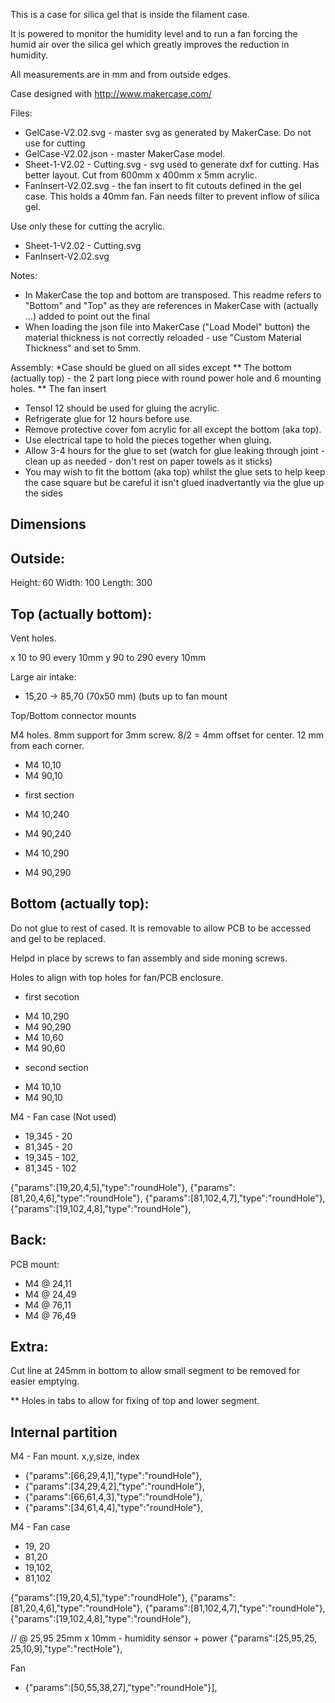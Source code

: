 This is a case for silica gel that is inside the filament case. 

It is powered to monitor the humidity level and to run a fan forcing the humid air over the silica gel which greatly improves the reduction in humidity.

All measurements are in mm and from outside edges.

Case designed with http://www.makercase.com/


Files:
* GelCase-V2.02.svg - master svg as generated by MakerCase. Do not use for cutting
* GelCase-V2.02.json - master MakerCase model.
* Sheet-1-V2.02 - Cutting.svg - svg used to generate dxf for cutting. Has better layout. Cut from 600mm x 400mm x 5mm acrylic.
* FanInsert-V2.02.svg - the fan insert to fit cutouts defined in the gel case. This holds a 40mm fan. Fan needs filter to prevent inflow of silica gel.

Use only these for cutting the acrylic.
* Sheet-1-V2.02 - Cutting.svg
* FanInsert-V2.02.svg

Notes:
* In MakerCase the top and bottom are transposed. This readme refers to "Bottom" and "Top" as they are references in MakerCase with (actually ...) added to point out the final 
* When loading the json file into MakerCase ("Load Model" button) the material thickness is not correctly reloaded - use "Custom Material Thickness" and set to 5mm.


Assembly:
*Case should be glued on all sides except 
** The bottom (actually top) - the 2 part long piece with round power hole and 6 mounting holes.
** The fan insert
* Tensol 12 should be used for gluing the acrylic.
* Refrigerate glue for 12 hours before use.
* Remove protective cover fom acrylic for all except the bottom (aka top).
* Use electrical tape to hold the pieces together when gluing.
* Allow 3-4 hours for the glue to set (watch for glue leaking through joint - clean up as needed - don't rest on paper towels as it sticks)
* You may wish to fit the bottom (aka top) whilst the glue sets to help keep the case square but be careful it isn't glued inadvertantly via the glue up the sides


Dimensions
-----------

Outside:
--------
Height: 60 
Width: 100
Length: 300


Top (actually bottom):
------

Vent holes.

x 10 to 90 every 10mm
y 90 to 290 every 10mm

Large air intake:
* 15,20 -> 85,70 (70x50 mm) (buts up to fan mount

Top/Bottom connector mounts

M4 holes. 8mm support for 3mm screw.
8/2 = 4mm offset for center.
12 mm from each corner.

* M4 10,10
* M4 90,10
- first section
* M4 10,240
* M4 90,240

* M4 10,290
* M4 90,290



Bottom (actually top):
-------
Do not glue to rest of cased. It is removable to allow PCB to be accessed and gel to be replaced.

Helpd in place by screws to fan assembly and side moning screws.

Holes to align with top holes for fan/PCB enclosure.


- first secotion
* M4 10,290
* M4 90,290
* M4 10,60
* M4 90,60
- second section
* M4 10,10
* M4 90,10


M4 - Fan case (Not used)
* 19,345 - 20
* 81,345 - 20
* 19,345 - 102,
* 81,345 - 102

{"params":[19,20,4,5],"type":"roundHole"},
{"params":[81,20,4,6],"type":"roundHole"},
{"params":[81,102,4,7],"type":"roundHole"},
{"params":[19,102,4,8],"type":"roundHole"},

Back:
-------
PCB mount:
* M4 @ 24,11
* M4 @ 24,49
* M4 @ 76,11
* M4 @ 76,49


Extra:
-------

Cut line at 245mm in bottom to allow small segment to be removed for easier emptying.

** Holes in tabs to allow for fixing of top and lower segment.


Internal partition
-------------------

M4 - Fan mount.
x,y,size, index
* {"params":[66,29,4,1],"type":"roundHole"},
* {"params":[34,29,4,2],"type":"roundHole"},
* {"params":[66,61,4,3],"type":"roundHole"},
* {"params":[34,61,4,4],"type":"roundHole"},

M4 - Fan case
* 19, 20
* 81,20
* 19,102,
* 81,102

{"params":[19,20,4,5],"type":"roundHole"},
{"params":[81,20,4,6],"type":"roundHole"},
{"params":[81,102,4,7],"type":"roundHole"},
{"params":[19,102,4,8],"type":"roundHole"},


// @ 25,95 25mm x 10mm - humidity sensor + power
{"params":[25,95,25, 25,10,9],"type":"rectHole"},

Fan
* {"params":[50,55,38,27],"type":"roundHole"}],
